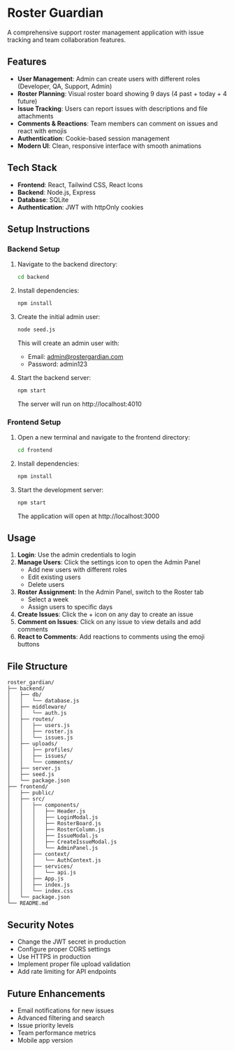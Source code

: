 # Roster Guardian

A comprehensive support roster management application with issue tracking and team collaboration features.

## Features

- **User Management**: Admin can create users with different roles (Developer, QA, Support, Admin)
- **Roster Planning**: Visual roster board showing 9 days (4 past + today + 4 future)
- **Issue Tracking**: Users can report issues with descriptions and file attachments
- **Comments & Reactions**: Team members can comment on issues and react with emojis
- **Authentication**: Cookie-based session management
- **Modern UI**: Clean, responsive interface with smooth animations

## Tech Stack

- **Frontend**: React, Tailwind CSS, React Icons
- **Backend**: Node.js, Express
- **Database**: SQLite
- **Authentication**: JWT with httpOnly cookies

## Setup Instructions

### Backend Setup

1. Navigate to the backend directory:
   ```bash
   cd backend
   ```

2. Install dependencies:
   ```bash
   npm install
   ```

3. Create the initial admin user:
   ```bash
   node seed.js
   ```
   This will create an admin user with:
   - Email: admin@rostergardian.com
   - Password: admin123

4. Start the backend server:
   ```bash
   npm start
   ```
   The server will run on http://localhost:4010

### Frontend Setup

1. Open a new terminal and navigate to the frontend directory:
   ```bash
   cd frontend
   ```

2. Install dependencies:
   ```bash
   npm install
   ```

3. Start the development server:
   ```bash
   npm start
   ```
   The application will open at http://localhost:3000

## Usage

1. **Login**: Use the admin credentials to login
2. **Manage Users**: Click the settings icon to open the Admin Panel
   - Add new users with different roles
   - Edit existing users
   - Delete users
3. **Roster Assignment**: In the Admin Panel, switch to the Roster tab
   - Select a week
   - Assign users to specific days
4. **Create Issues**: Click the + icon on any day to create an issue
5. **Comment on Issues**: Click on any issue to view details and add comments
6. **React to Comments**: Add reactions to comments using the emoji buttons

## File Structure

```
roster_gardian/
├── backend/
│   ├── db/
│   │   └── database.js
│   ├── middleware/
│   │   └── auth.js
│   ├── routes/
│   │   ├── users.js
│   │   ├── roster.js
│   │   └── issues.js
│   ├── uploads/
│   │   ├── profiles/
│   │   ├── issues/
│   │   └── comments/
│   ├── server.js
│   ├── seed.js
│   └── package.json
├── frontend/
│   ├── public/
│   ├── src/
│   │   ├── components/
│   │   │   ├── Header.js
│   │   │   ├── LoginModal.js
│   │   │   ├── RosterBoard.js
│   │   │   ├── RosterColumn.js
│   │   │   ├── IssueModal.js
│   │   │   ├── CreateIssueModal.js
│   │   │   └── AdminPanel.js
│   │   ├── context/
│   │   │   └── AuthContext.js
│   │   ├── services/
│   │   │   └── api.js
│   │   ├── App.js
│   │   ├── index.js
│   │   └── index.css
│   └── package.json
└── README.md
```

## Security Notes

- Change the JWT secret in production
- Configure proper CORS settings
- Use HTTPS in production
- Implement proper file upload validation
- Add rate limiting for API endpoints

## Future Enhancements

- Email notifications for new issues
- Advanced filtering and search
- Issue priority levels
- Team performance metrics
- Mobile app version
